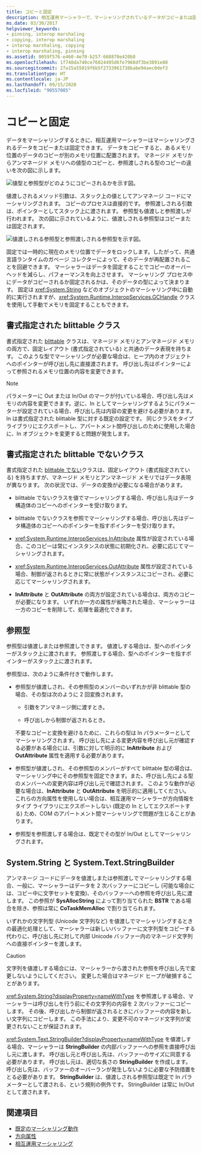 ```yaml
---
title: コピーと固定
description: 相互運用マーシャラーで、マーシャリングされているデータがコピーまたは固定される方法を確認します。 データをコピーすると、あるメモリ位置から別の位置にデータのコピーが配置されます。
ms.date: 03/30/2017
helpviewer_keywords:
- pinning, interop marshaling
- copying, interop marshaling
- interop marshaling, copying
- interop marshaling, pinning
ms.assetid: 0059f576-e460-4e70-b257-668870e420b8
ms.openlocfilehash: 1f748da740ce76024495d6fe7968df3be3891e80
ms.sourcegitcommit: 27a15a55019f6b5f2733961738babe94aec0def3
ms.translationtype: HT
ms.contentlocale: ja-JP
ms.lasthandoff: 09/15/2020
ms.locfileid: "90557085"
---
```

# <a name="copying-and-pinning"></a>コピーと固定

データをマーシャリングするときに、相互運用マーシャラーはマーシャリングされるデータをコピーまたは固定できます。 データをコピーすると、あるメモリ位置のデータのコピーが別のメモリ位置に配置されます。 マネージド メモリからアンマネージド メモリへの値型のコピーと、参照渡しされる型のコピーの違いを次の図に示します。

![値型と参照型がどのようにコピーされるかを示す図。](./media/copying-and-pinning/interop-marshal-copy.gif)

値渡しされるメソッド引数は、スタック上の値としてアンマネージ コードにマーシャリングされます。 コピーのプロセスは直接的です。 参照渡しされる引数は、ポインターとしてスタック上に渡されます。 参照型も値渡しと参照渡しが行われます。 次の図に示されているように、値渡しされる参照型はコピーまたは固定されます。

![値渡しされる参照型と参照渡しされる参照型を示す図。](./media/copying-and-pinning/interop-marshal-reference-pin.gif)

固定では一時的に現在のメモリ位置でデータをロックします。したがって、共通言語ランタイムのガベージ コレクターによって、そのデータが再配置されることを回避できます。 マーシャラーはデータを固定することでコピーのオーバーヘッドを減らし、パフォーマンスを向上させます。 マーシャリング プロセス中にデータがコピーされるか固定されるかは、そのデータの型によって決まります。  固定は <xref:System.String> などのオブジェクトのマーシャリング中に自動的に実行されますが、<xref:System.Runtime.InteropServices.GCHandle> クラスを使用して手動でメモリを固定することもできます。

## <a name="formatted-blittable-classes"></a>書式指定された blittable クラス

書式指定された [blittable](blittable-and-non-blittable-types.md) クラスは、マネージド メモリとアンマネージド メモリの両方で、固定レイアウト (書式指定されている) と共通のデータ表現を持ちます。 このような型でマーシャリングが必要な場合は、ヒープ内のオブジェクトへのポインターが呼び出し先に直接渡されます。 呼び出し先はポインターによって参照されるメモリ位置の内容を変更できます。

> [!NOTE]
> パラメーターに Out または In/Out のマークが付いている場合、呼び出し先はメモリの内容を変更できます。逆に、In としてマーシャリングするようにパラメーターが設定されている場合、呼び出し先は内容の変更を避ける必要があります。In は書式指定された blittable 型に対する既定の設定です。 同じクラスをタイプ ライブラリにエクスポートし、アパートメント間呼び出しのために使用した場合に、In オブジェクトを変更すると問題が発生します。

## <a name="formatted-non-blittable-classes"></a>書式指定された blittable でないクラス

書式指定された [blittable でない](blittable-and-non-blittable-types.md)クラスは、固定レイアウト (書式指定されている) を持ちますが、マネージド メモリとアンマネージド メモリではデータ表現が異なります。 次の状況では、データの変換が必要になる場合があります。

- blittable でないクラスを値でマーシャリングする場合、呼び出し先はデータ構造体のコピーへのポインターを受け取ります。

- blittable でないクラスを参照でマーシャリングする場合、呼び出し先はデータ構造体のコピーへのポインターを指すポインターを受け取ります。

- <xref:System.Runtime.InteropServices.InAttribute> 属性が設定されている場合、このコピーは常にインスタンスの状態に初期化され、必要に応じてマーシャリングされます。

- <xref:System.Runtime.InteropServices.OutAttribute> 属性が設定されている場合、制御が返されるときに常に状態がインスタンスにコピーされ、必要に応じてマーシャリングされます。

- **InAttribute** と **OutAttribute** の両方が設定されている場合は、両方のコピーが必要になります。 いずれか一方の属性が省略された場合、マーシャラーは一方のコピーを削除して、処理を最適化できます。

## <a name="reference-types"></a>参照型

参照型は値渡しまたは参照渡しできます。 値渡しする場合は、型へのポインターがスタック上に渡されます。 参照渡しする場合、型へのポインターを指すポインターがスタック上に渡されます。

参照型は、次のように条件付きで動作します。

- 参照型が値渡しされ、その参照型のメンバーのいずれかが非 blittable 型の場合、その型は次のように 2 回変換されます。

  - 引数をアンマネージ側に渡すとき。

  - 呼び出しから制御が返されるとき。

  不要なコピーと変換を避けるために、これらの型は In パラメーターとしてマーシャリングされます。 呼び出し先による変更内容を呼び出し元が確認する必要がある場合には、引数に対して明示的に **InAttribute** および **OutAttribute** 属性を適用する必要があります。

- 参照型が値渡しされ、その参照型のメンバーがすべて blittable 型の場合は、マーシャリング中にその参照型を固定できます。また、呼び出し先による型のメンバーへの変更内容は呼び出し元で確認されます。 このような動作が必要な場合は、**InAttribute** と **OutAttribute** を明示的に適用してください。 これらの方向属性を使用しない場合は、相互運用マーシャラーが方向情報をタイプ ライブラリにエクスポートしない (既定の In としてエクスポートする) ため、COM のアパートメント間マーシャリングで問題が生じることがあります。

- 参照型を参照渡しする場合は、既定でその型が In/Out としてマーシャリングされます。

## <a name="systemstring-and-systemtextstringbuilder"></a>System.String と System.Text.StringBuilder

アンマネージ コードにデータを値渡しまたは参照渡しでマーシャリングする場合、一般に、マーシャラーはデータを 2 次バッファーにコピーし (可能な場合には、コピー中に文字セットを変換)、そのバッファーへの参照を呼び出し先に渡します。 この参照が **SysAllocString** によって割り当てられた **BSTR** である場合を除き、参照は常に **CoTaskMemAlloc** で割り当てられます。

いずれかの文字列型 (Unicode 文字列など) を値渡しでマーシャリングするときの最適化処理として、マーシャラーは新しいバッファーに文字列型をコピーする代わりに、呼び出し先に対して内部 Unicode バッファー内のマネージド文字列への直接ポインターを渡します。

> [!CAUTION]
> 文字列を値渡しする場合には、マーシャラーから渡された参照を呼び出し先で変更しないようにしてください。 変更した場合はマネージド ヒープが破損することがあります。

<xref:System.String?displayProperty=nameWithType> を参照渡しする場合、マーシャラーは呼び出しを行う前にその文字列の内容を 2 次バッファーにコピーします。 その後、呼び出しから制御が返されるときにバッファーの内容を新しい文字列にコピーします。 この手法により、変更不可のマネージド文字列が変更されないことが保証されます。

<xref:System.Text.StringBuilder?displayProperty=nameWithType> を値渡しする場合、マーシャラーは **StringBuilder** の内部バッファーへの参照を直接呼び出し元に渡します。 呼び出し元と呼び出し先は、バッファーのサイズに同意する必要があります。 呼び出し元は、適切な長さの **StringBuilder** を作成します。 呼び出し先は、バッファーのオーバーランが発生しないように必要な予防措置をとる必要があります。 **StringBuilder** は、値渡しされる参照型は既定で In パラメーターとして渡される、という規則の例外です。 StringBuilder は常に In/Out として渡されます。

## <a name="see-also"></a>関連項目

- [既定のマーシャリング動作](default-marshaling-behavior.md)
- [方向属性](/previous-versions/dotnet/netframework-4.0/77e6taeh(v=vs.100))
- [相互運用マーシャリング](interop-marshaling.md)
